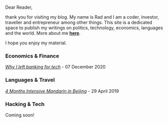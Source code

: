Dear Reader,

thank you for visiting my blog. My name is Rad and I am a coder, investor, traveller and entrepreneur among other things. This site is a dedicated space to publish my writings on politics, technology, economics, languages and the world. More about me **[here](http://www.radleylewis.com/blog/about_author_001.html)**.

I hope you enjoy my material.

### Economics & Finance

*[Why I left banking for tech](http://www.radleylewis.com/blog/banking_001.html)* - 07 December 2020

### Languages & Travel

*[4 Months Intensive Mandarin in Beijing](http://www.radleylewis.com/blog/chinese_001.html)* - 29 April 2019

### Hacking & Tech

Coming soon!

